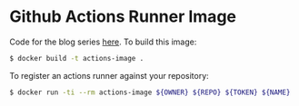 # Github Actions Runner Image
Code for the blog series [here](https://wayofthepie.github.io/series/tdd-and-rust-a-cli-for-decoding-certs/). To build this image:

```bash
$ docker build -t actions-image .
```

To register an actions runner against your repository:

```bash
$ docker run -ti --rm actions-image ${OWNER} ${REPO} ${TOKEN} ${NAME}
```

